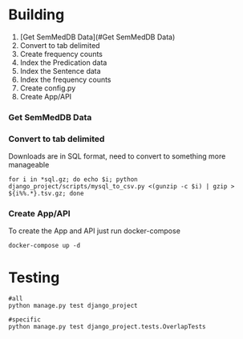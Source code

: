# Building

1. [Get SemMedDB Data](#Get SemMedDB Data)
2. Convert to tab delimited 
3. Create frequency counts
4. Index the Predication data
5. Index the Sentence data
6. Index the frequency counts
7. Create config.py 
8. Create App/API



### Get SemMedDB Data

### Convert to tab delimited 

Downloads are in SQL format, need to convert to something more manageable

```
for i in *sql.gz; do echo $i; python django_project/scripts/mysql_to_csv.py <(gunzip -c $i) | gzip > ${i%%.*}.tsv.gz; done 
```

### Create App/API

To create the App and API just run docker-compose

```
docker-compose up -d
```

# Testing

```
#all
python manage.py test django_project

#specific
python manage.py test django_project.tests.OverlapTests
```


